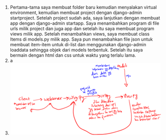 1. Pertama-tama saya membuat folder baru kemudian menyalakan virtual environment, kemudian membuat project dengan django-admin startproject. Setelah project sudah ada, saya lanjutkan dengan membuat app
   dengan django-admin startapp. Saya menambahkan program di file urls milik project dan juga app dan setelah itu saya membuat program views milik app. Setelah menambahkan views, saya membuat class Items
   di models.py milik app.
   Saya pun menambahkan file json untuk membuat item-item untuk di-list dan menggunakan django-admin loaddata sehingga objek dari models terbentuk. Setelah itu saya bermain dengan html dan css untuk waktu
   yang terlalu lama.
2. a
3. ![alt text](BaganTugas2.png)
   
